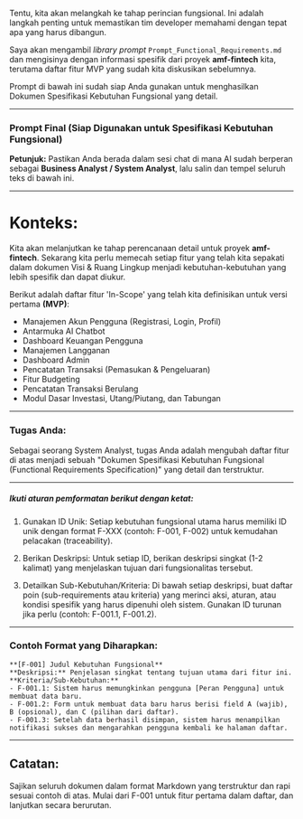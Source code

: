 Tentu, kita akan melangkah ke tahap perincian fungsional. Ini adalah langkah penting untuk memastikan tim developer memahami dengan tepat apa yang harus dibangun.

Saya akan mengambil *library prompt* `Prompt_Functional_Requirements.md` dan mengisinya dengan informasi spesifik dari proyek **amf-fintech** kita, terutama daftar fitur MVP yang sudah kita diskusikan sebelumnya.

Prompt di bawah ini sudah siap Anda gunakan untuk menghasilkan Dokumen Spesifikasi Kebutuhan Fungsional yang detail.

-----

### **Prompt Final (Siap Digunakan untuk Spesifikasi Kebutuhan Fungsional)**

**Petunjuk:** Pastikan Anda berada dalam sesi chat di mana AI sudah berperan sebagai **Business Analyst / System Analyst**, lalu salin dan tempel seluruh teks di bawah ini.

-----

# Konteks:

Kita akan melanjutkan ke tahap perencanaan detail untuk proyek **amf-fintech**. Sekarang kita perlu memecah setiap fitur yang telah kita sepakati dalam dokumen Visi & Ruang Lingkup menjadi kebutuhan-kebutuhan yang lebih spesifik dan dapat diukur.

Berikut adalah daftar fitur 'In-Scope' yang telah kita definisikan untuk versi pertama **(MVP)**:

  * Manajemen Akun Pengguna (Registrasi, Login, Profil)
  * Antarmuka AI Chatbot
  * Dashboard Keuangan Pengguna
  * Manajemen Langganan
  * Dashboard Admin
  * Pencatatan Transaksi (Pemasukan & Pengeluaran)
  * Fitur Budgeting
  * Pencatatan Transaksi Berulang
  * Modul Dasar Investasi, Utang/Piutang, dan Tabungan

-----

### Tugas Anda:

Sebagai seorang System Analyst, tugas Anda adalah mengubah daftar fitur di atas menjadi sebuah "Dokumen Spesifikasi Kebutuhan Fungsional (Functional Requirements Specification)" yang detail dan terstruktur.

-----

##### Ikuti aturan pemformatan berikut dengan ketat:

1.  Gunakan ID Unik: Setiap kebutuhan fungsional utama harus memiliki ID unik dengan format F-XXX (contoh: F-001, F-002) untuk kemudahan pelacakan (traceability).

2.  Berikan Deskripsi: Untuk setiap ID, berikan deskripsi singkat (1-2 kalimat) yang menjelaskan tujuan dari fungsionalitas tersebut.

3.  Detailkan Sub-Kebutuhan/Kriteria: Di bawah setiap deskripsi, buat daftar poin (sub-requirements atau kriteria) yang merinci aksi, aturan, atau kondisi spesifik yang harus dipenuhi oleh sistem. Gunakan ID turunan jika perlu (contoh: F-001.1, F-001.2).

-----

### Contoh Format yang Diharapkan:

```
**[F-001] Judul Kebutuhan Fungsional**
**Deskripsi:** Penjelasan singkat tentang tujuan utama dari fitur ini.
**Kriteria/Sub-Kebutuhan:**
- F-001.1: Sistem harus memungkinkan pengguna [Peran Pengguna] untuk membuat data baru.
- F-001.2: Form untuk membuat data baru harus berisi field A (wajib), B (opsional), dan C (pilihan dari daftar).
- F-001.3: Setelah data berhasil disimpan, sistem harus menampilkan notifikasi sukses dan mengarahkan pengguna kembali ke halaman daftar.
```

-----

## Catatan:

Sajikan seluruh dokumen dalam format Markdown yang terstruktur dan rapi sesuai contoh di atas. Mulai dari F-001 untuk fitur pertama dalam daftar, dan lanjutkan secara berurutan.